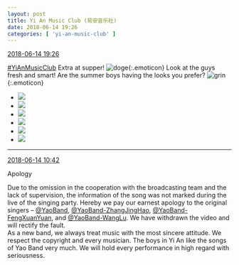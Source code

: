 ```yaml
---
layout: post
title: Yi An Music Club (易安音乐社)
date: 2018-06-14 19:26
categories: [ 'yi-an-music-club' ]
---
```


<div class="weibo-info">
  <a href="https://weibo.com/6094546964/GllZinKeJ">2018-06-14 19:26</a>
</div>

[#YiAnMusicClub](https://weibo.com/p/100808beae2e3e05b17b64f63ebedca39f19b2/super_index) Extra at supper! ![doge](https://img.t.sinajs.cn/t4/appstyle/expression/ext/normal/a1/2018new_doge02_org.png){:.emoticon} Look at the guys fresh and smart! Are the summer boys having the looks you prefer? ![grin](https://img.t.sinajs.cn/t4/appstyle/expression/ext/normal/4d/2018new_huaixiao_org.png){:.emoticon}

<!-- more -->

<ul class="weibo-pic-list-2">
  <li class="weibo-pic">
    <a href="http://wx2.sinaimg.cn/mw690/006Es64Agy1fsaxjm4ncaj32bc1jke83.jpg"><img src="http://wx2.sinaimg.cn/thumb150/006Es64Agy1fsaxjm4ncaj32bc1jke83.jpg"/></a>
  </li>
  <li class="weibo-pic">
    <a href="http://wx2.sinaimg.cn/mw690/006Es64Agy1fsaxjot8g8j32bc1jl4f9.jpg"><img src="http://wx2.sinaimg.cn/thumb150/006Es64Agy1fsaxjot8g8j32bc1jl4f9.jpg"/></a>
  </li>
  <li class="weibo-pic">
    <a href="http://wx1.sinaimg.cn/mw690/006Es64Agy1fsaxjs6pkoj32bc1jl1kx.jpg"><img src="http://wx1.sinaimg.cn/thumb150/006Es64Agy1fsaxjs6pkoj32bc1jl1kx.jpg"/></a>
  </li>
  <li class="weibo-pic">
    <a href="http://wx1.sinaimg.cn/mw690/006Es64Agy1fsaxjdjtsyj32bc1jk4qs.jpg"><img src="http://wx1.sinaimg.cn/thumb150/006Es64Agy1fsaxjdjtsyj32bc1jk4qs.jpg"/></a>
  </li>
  <li class="weibo-pic">
    <a href="http://wx3.sinaimg.cn/mw690/006Es64Agy1fsaxjziq6cj32bc1jkx6q.jpg"><img src="http://wx3.sinaimg.cn/thumb150/006Es64Agy1fsaxjziq6cj32bc1jkx6q.jpg"/></a>
  </li>
  <li class="weibo-pic">
    <a href="http://wx1.sinaimg.cn/mw690/006Es64Agy1fsaxk43etqj32bc1jkb29.jpg"><img src="http://wx1.sinaimg.cn/thumb150/006Es64Agy1fsaxk43etqj32bc1jkb29.jpg"/></a>
  </li>
</ul>

---

<div class="weibo-info">
  <a href="https://weibo.com/6094546964/GliyA0Hr0">2018-06-14 10:42</a>
</div>

Apology

Due to the omission in the cooperation with the broadcasting team and the lack of supervision, the information of the song was not marked during the live of the singing party. Hereby we pay our earnest apology to the original singers – [@YaoBand](https://weibo.com/yaobandnb), [@YaoBand-ZhangJingHao](https://weibo.com/how08077), [@YaoBand-FengXuanYuan](https://weibo.com/u/1098484904), and [@YaoBand-WangLu](https://weibo.com/etone). We have withdrawn the video and will rectify the fault.  
As a new band, we always treat music with the most sincere attitude. We respect the copyright and every musician. The boys in Yi An like the songs of Yao Band very much. We will hold every performance in high regard with seriousness.
